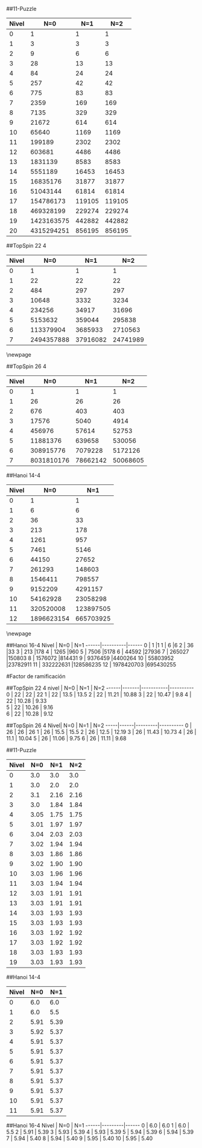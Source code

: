 
##11-Puzzle

Nivel| N=0 | N=1   | N=2 
---|-------------|---------|--------
0  | 1          | 1      | 1
1  | 3          | 3      | 3
2  | 9          | 6      | 6
3  | 28         | 13     | 13
4  | 84         | 24     | 24
5  | 257        | 42     | 42
6  | 775        | 83     | 83
7  | 2359       | 169    | 169
8  | 7135       | 329    | 329
9  | 21672      | 614    | 614
10 | 65640      | 1169   | 1169
11 | 199189     | 2302   | 2302
12 | 603681     | 4486   | 4486
13 | 1831139    | 8583   | 8583
14 | 5551189    | 16453  | 16453
15 | 16835176   | 31877  | 31877
16 | 51043144   | 61814  | 61814
17 | 154786173  | 119105 | 119105
18 | 469328199  | 229274 | 229274
19 | 1423163575 | 442882 | 442882
20 | 4315294251 | 856195 | 856195

##TopSpin 22 4

Nivel |   N=0      | N=1             | N=2 
------|--------------|-----------------|-------------
0 | 1              | 1               |     1
1 | 22             | 22              |     22
2 | 484            | 297             |     297
3 | 10648          | 3332            |     3234
4 | 234256         | 34917           |     31696
5 | 5153632        | 359044          |     295838
6 | 113379904      | 3685933         |     2710563
7 | 2494357888     | 37916082        |     24741989

\newpage

##TopSpin 26 4

Nivel |   N=0   | N=1             | N=2 
------|---------|-----------------|---------------
0 | 1           | 1               |  1
1 | 26          | 26              |  26
2 | 676         | 403             |  403
3 | 17576       | 5040            |  4914
4 | 456976      | 57614           |  52753
5 | 11881376    | 639658          |  530056
6 | 308915776   | 7079228         |  5172126
7 | 8031810176  | 78662142        |  50068605

##Hanoi 14-4

Nivel |   N=0   | N=1 
-------|----------|-----
0  | 1           | 1
1  | 6           | 6
2  | 36          | 33
3  | 213         | 178
4  | 1261        | 957
5  | 7461        | 5146
6  | 44150       | 27652
7  | 261293      | 148603
8  | 1546411     | 798557
9  | 9152209     | 4291157
10 | 54162928    | 23058298
11 | 320520008   | 123897505
12 | 1896623154  | 665703925

\newpage

##Hanoi 16-4
Nivel |   N=0   | N=1 
------|----------|------
0  | 1           |1
1  | 6           |6
2  | 36          |33
3  | 213         |178
4  | 1265        |960
5  | 7506        |5178
6  | 44592       |27936
7  | 265027      |150803
8  | 1576072     |814431
9  | 9376459     |4400264
10 | 55803952    |23782911
11 | 332222631   |128586235
12 | 1978420703  |695430255


#Factor de ramificación

##TopSpin 22 4
nivel | N=0 | N=1      | N=2 
------|-------|-----------|----------
0 | 22      |  22      | 22
1 | 22      |  13.5    | 13.5
2 | 22      |  11.21   | 10.88
3 | 22      |  10.47   | 9.8
4 | 22      |  10.28   | 9.33   
5 | 22      |  10.26   | 9.16    
6 | 22      |  10.28   | 9.12    


##TopSpin 26 4
Nivel| N=0 | N=1   | N=2 
-----|------|---------|----------
0 | 26  | 26       |  26
1 | 26  | 15.5     |  15.5
2 | 26  | 12.5     |  12.19
3 | 26  | 11.43    |  10.73
4 | 26  | 11.1     |  10.04
5 | 26  | 11.06    |  9.75
6 | 26  | 11.11    |  9.68

##11-Puzzle

Nivel| N=0 | N=1   | N=2 
------|-----|---------|------
0  | 3.0  | 3.0  | 3.0
1  | 3.0  | 2.0  | 2.0
2  | 3.1  | 2.16 | 2.16
3  | 3.0  | 1.84 | 1.84
4  | 3.05 | 1.75 | 1.75
5  | 3.01 | 1.97 | 1.97
6  | 3.04 | 2.03 | 2.03
7  | 3.02 | 1.94 | 1.94
8  | 3.03 | 1.86 | 1.86
9  | 3.02 | 1.90 | 1.90
10 | 3.03 | 1.96 | 1.96
11 | 3.03 | 1.94 | 1.94
12 | 3.03 | 1.91 | 1.91
13 | 3.03 | 1.91 | 1.91
14 | 3.03 | 1.93 | 1.93
15 | 3.03 | 1.93 | 1.93
16 | 3.03 | 1.92 | 1.92
17 | 3.03 | 1.92 | 1.92
18 | 3.03 | 1.93 | 1.93
19 | 3.03 | 1.93 | 1.93


##Hanoi 14-4

Nivel |   N=0   | N=1 
-----|---------|------
0  | 6.0   | 6.0 
1  | 6.0   | 5.5 
2  | 5.91  | 5.39
3  | 5.92  | 5.37
4  | 5.91  | 5.37
5  | 5.91  | 5.37
6  | 5.91  | 5.37
7  | 5.91  | 5.37
8  | 5.91  | 5.37
9  | 5.91  | 5.37
10 | 5.91  | 5.37
11 | 5.91  | 5.37


##Hanoi 16-4
Nivel |   N=0   | N=1 
------|---------|------
0  | 6.0   | 6.0 
1  | 6.0   | 5.5 
2  | 5.91  | 5.39
3  | 5.93  | 5.39
4  | 5.93  | 5.39
5  | 5.94  | 5.39
6  | 5.94  | 5.39
7  | 5.94  | 5.40
8  | 5.94  | 5.40
9  | 5.95  | 5.40
10 | 5.95  | 5.40
